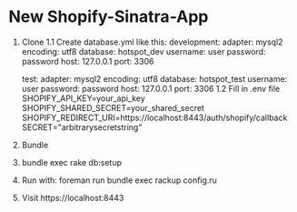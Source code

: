 New Shopify-Sinatra-App
=======================

1. Clone
1.1 Create database.yml like this:
	development:
	  adapter: mysql2
	  encoding: utf8
	  database: hotspot_dev
	  username: user
	  password: password 
	  host: 127.0.0.1
	  port: 3306

	test:
	  adapter: mysql2
	  encoding: utf8
	  database: hotspot_test
	  username: user
	  password: password
	  host: 127.0.0.1
	  port: 3306
1.2 Fill in .env file
	SHOPIFY_API_KEY=your_api_key
	SHOPIFY_SHARED_SECRET=your_shared_secret
	SHOPIFY_REDIRECT_URI=https://localhost:8443/auth/shopify/callback
	SECRET="arbitrarysecretstring"

2. Bundle 
3. bundle exec rake db:setup
3. Run with: foreman run bundle exec rackup config.ru
4. Visit https://localhost:8443
